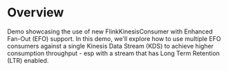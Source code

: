 # Overview

Demo showcasing the use of new FlinkKinesisConsumer with Enhanced Fan-Out (EFO) support. In this demo, we'll explore how to use multiple EFO consumers against a single Kinesis Data Stream (KDS) to achieve higher consumption throughput - esp with a stream that has Long Term Retention (LTR) enabled.
